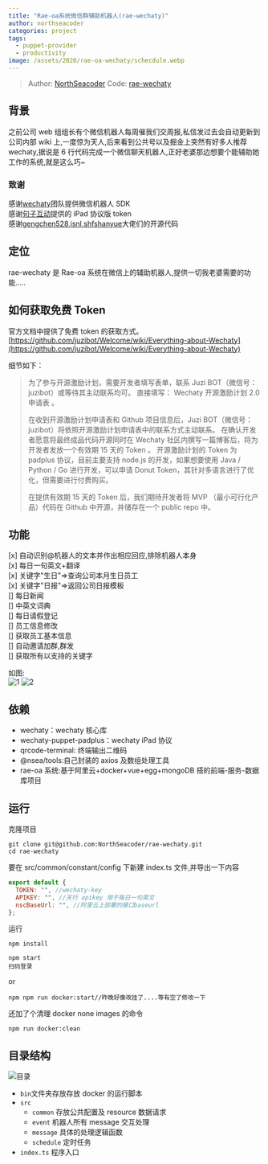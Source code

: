 ```yaml
---
title: "Rae-oa系统微信群辅助机器人(rae-wechaty)"
author: northseacoder
categories: project
tags:
  - puppet-provider
  - productivity
image: /assets/2020/rae-oa-wechaty/schecdule.webp
---
```


> Author: [NorthSeacoder](https://github.com/NorthSeacoder)
> Code: [rae-wechaty](https://github.com/NorthSeacoder/rae-wechaty)

## 背景

之前公司 web 组组长有个微信机器人每周催我们交周报,私信发过去会自动更新到公司内部 wiki 上,一度惊为天人,后来看到公共号以及掘金上突然有好多人推荐 wechaty,据说是 6 行代码完成一个微信聊天机器人,正好老婆那边想要个能辅助她工作的系统,就是这么巧~

### 致谢

感谢[wechaty](https://github.com/wechaty/wechaty)团队提供微信机器人 SDK  
感谢[句子互动](https://www.juzibot.com/)提供的 iPad 协议版 token  
感谢[gengchen528](https://github.com/gengchen528/wechat-assistant),[isnl](https://github.com/isnl/wechat-robot-ipad),[shfshanyue](https://github.com/shfshanyue/wechat-bot)大佬们的开源代码

<!--more-->

## 定位

rae-wechaty 是 Rae-oa 系统在微信上的辅助机器人,提供一切我老婆需要的功能.....

## 如何获取免费 Token

官方文档中提供了免费 token 的获取方式。
[https://github.com/juzibot/Welcome/wiki/Everything-about-Wechaty](https://github.com/juzibot/Welcome/wiki/Everything-about-Wechaty)

细节如下：

> 为了参与开源激励计划，需要开发者填写表单，联系 Juzi BOT（微信号：juzibot）或等待其主动联系均可。
> 直接填写： Wechaty 开源激励计划 2.0 申请表 。
>
> 在收到开源激励计划申请表和 Github 项目信息后，Juzi BOT（微信号：juzibot）将依照开源激励计划申请表中的联系方式主动联系。
> 在确认开发者愿意将最终成品代码开源同时在 Wechaty 社区内撰写一篇博客后，将为开发者发放一个有效期 15 天的 Token 。
> 开源激励计划的 Token 为 padplus 协议，目前主要支持 node.js 的开发，如果想要使用 Java / Python / Go 进行开发，可以申请 Donut Token，其针对多语言进行了优化，但需要进行付费购买。
>
> 在提供有效期 15 天的 Token 后，我们期待开发者将 MVP （最小可行化产品）代码在 Github 中开源，并储存在一个 public repo 中。

## 功能

[x] 自动识别@机器人的文本并作出相应回应,排除机器人本身  
[x] 每日一句英文+翻译  
[x] 关键字"生日"=>查询公司本月生日员工  
[x] 关键字"日报"=>返回公司日报模板  
[] 每日新闻  
[] 中英文词典  
[] 每日请假登记  
[] 员工信息修改  
[] 获取员工基本信息  
[] 自动邀请加群,群发  
[] 获取所有以支持的关键字

如图:  
![1](/assets/2020/rae-oa-wechaty/birth.webp)
![2](/assets/2020/rae-oa-wechaty/daily.webp)

## 依赖

- wechaty：wechaty 核心库
- wechaty-puppet-padplus：wechaty iPad 协议
- qrcode-terminal: 终端输出二维码
- @nsea/tools:自己封装的 axios 及数组处理工具
- rae-oa 系统:基于阿里云+docker+vue+egg+mongoDB 搭的前端-服务-数据库项目

## 运行

克隆项目

```shell
git clone git@github.com:NorthSeacoder/rae-wechaty.git
cd rae-wechaty
```

要在 src/common/constant/config 下新建 index.ts 文件,并导出一下内容

```js
export default {
  TOKEN: "", //wechaty-key
  APIKEY: "", //天行 apikey 用于每日一句英文
  nscBaseUrl: "", //阿里云上部署的接口baseurl
};
```

运行

```shell
npm install

npm start
扫码登录
```

or

```shell
npm npm run docker:start//昨晚好像改挂了....等有空了修改一下
```

还加了个清理 docker none images 的命令

```shell
npm run docker:clean
```

## 目录结构

![目录](/assets/2020/rae-oa-wechaty/catalogue.webp)

- `bin`文件夹存放存放 docker 的运行脚本
- `src`
  - `common` 存放公共配置及 resource 数据请求
  - `event` 机器人所有 message 交互处理
  - `message` 具体的处理逻辑函数
  - `schedule` 定时任务
- `index.ts` 程序入口

